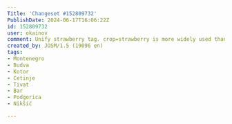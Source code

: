 ```yaml
---
Title: 'Changeset #152809732'
PublishDate: 2024-06-17T16:06:22Z
id: 152809732
user: okainov
comment: Unify strawberry tag. crop=strawberry is more widely used than crop=strawberries.The first one has dedicated wiki page.Seeing from the history, plural was introduced with some batch import and then some other mappers followed. I see this as typo
created_by: JOSM/1.5 (19096 en)
tags:
- Montenegro
- Budva
- Kotor
- Cetinje
- Tivat
- Bar
- Podgorica
- Nikšić

---
```

